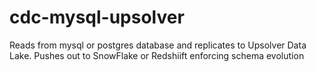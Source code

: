 # cdc-mysql-upsolver
Reads from mysql or postgres database and replicates to Upsolver Data Lake.
Pushes out to SnowFlake or Redshiift enforcing schema evolution
